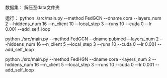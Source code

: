 数据集：
解压至data文件夹

运行：
python ./src/main.py --method FedGCN --dname cora --layers_num 2 --hiddens_num 16 --n_client 10 --local_step 3 --runs 10 --cuda 0 --lr 0.001 --add_self_loop

python ./src/main.py --method FedGCN --dname pubmed --layers_num 2 --hiddens_num 16 --n_client 5 --local_step 3 --runs 10 --cuda 0 --lr 0.001 --add_self_loop

python ./src/main.py --method FedHGN --dname cora --layers_num 2 --hiddens_num 16 --n_client 5 --local_step 3 --runs 10 --cuda 0 --lr 0.001 --add_self_loop